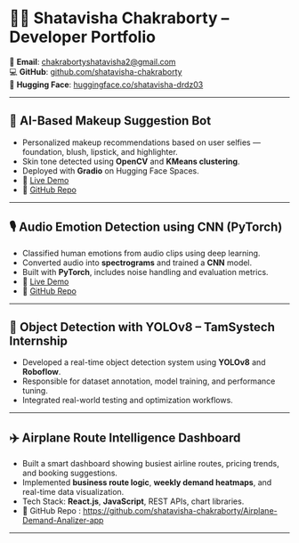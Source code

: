 # 👩‍💻 Shatavisha Chakraborty – Developer Portfolio

📧 **Email**: [chakrabortyshatavisha2@gmail.com](mailto:chakrabortyshatavisha2@gmail.com)  
💻 **GitHub**: [github.com/shatavisha-chakraborty](https://github.com/shatavisha-chakraborty)  
🤗 **Hugging Face**: [huggingface.co/shatavisha-drdz03](https://huggingface.co/shatavisha-drdz03)

---

## 💄 AI-Based Makeup Suggestion Bot
- Personalized makeup recommendations based on user selfies — foundation, blush, lipstick, and highlighter.
- Skin tone detected using **OpenCV** and **KMeans clustering**.
- Deployed with **Gradio** on Hugging Face Spaces.
- 🔗 [Live Demo](https://huggingface.co/spaces/shatavisha-drdz03/makeupsuggestion)
- 📂 [GitHub Repo](https://github.com/shatavisha-chakraborty/AI-makeup-suggestion-Bot)

---

## 🎙️ Audio Emotion Detection using CNN (PyTorch)
- Classified human emotions from audio clips using deep learning.
- Converted audio into **spectrograms** and trained a **CNN** model.
- Built with **PyTorch**, includes noise handling and evaluation metrics.
- 🔗 [Live Demo](https://huggingface.co/spaces/shatavisha-drdz03/voice_emotion_detection_using_CNN)
- 📂 [GitHub Repo](https://github.com/shatavisha-chakraborty/voice_emotion_detection_using_CNN)

---

## 🧠 Object Detection with YOLOv8 – TamSystech Internship
- Developed a real-time object detection system using **YOLOv8** and **Roboflow**.
- Responsible for dataset annotation, model training, and performance tuning.
- Integrated real-world testing and optimization workflows.

---

## ✈️ Airplane Route Intelligence Dashboard
- Built a smart dashboard showing busiest airline routes, pricing trends, and booking suggestions.
- Implemented **business route logic**, **weekly demand heatmaps**, and real-time data visualization.
- Tech Stack: **React.js**, **JavaScript**, REST APIs, chart libraries.
- 📂 GitHub Repo : https://github.com/shatavisha-chakraborty/Airplane-Demand-Analizer-app

---

